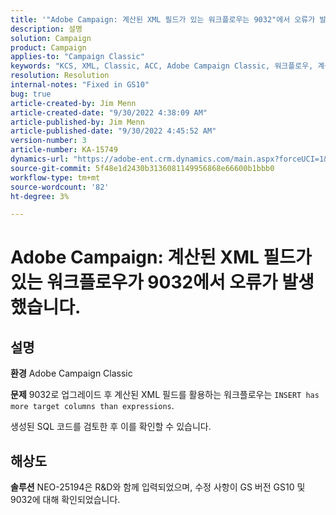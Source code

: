 ```yaml
---
title: '"Adobe Campaign: 계산된 XML 필드가 있는 워크플로우는 9032"에서 오류가 발생합니다'
description: 설명
solution: Campaign
product: Campaign
applies-to: "Campaign Classic"
keywords: "KCS, XML, Classic, ACC, Adobe Campaign Classic, 워크플로우, 계산된 XML 필드, 오류, 9032"
resolution: Resolution
internal-notes: "Fixed in GS10"
bug: true
article-created-by: Jim Menn
article-created-date: "9/30/2022 4:38:09 AM"
article-published-by: Jim Menn
article-published-date: "9/30/2022 4:45:52 AM"
version-number: 3
article-number: KA-15749
dynamics-url: "https://adobe-ent.crm.dynamics.com/main.aspx?forceUCI=1&pagetype=entityrecord&etn=knowledgearticle&id=26d44eae-7940-ed11-9db1-0022480866ad"
source-git-commit: 5f48e1d2430b3136081149956868e66600b1bbb0
workflow-type: tm+mt
source-wordcount: '82'
ht-degree: 3%

---
```


# Adobe Campaign: 계산된 XML 필드가 있는 워크플로우가 9032에서 오류가 발생했습니다.

## 설명


<b>환경</b>
Adobe Campaign Classic

<b>문제</b>
9032로 업그레이드 후 계산된 XML 필드를 활용하는 워크플로우는 `INSERT has more target columns than expressions`.

생성된 SQL 코드를 검토한 후 이를 확인할 수 있습니다.




## 해상도


<b>솔루션</b>
NEO-25194은 R&amp;D와 함께 입력되었으며, 수정 사항이 GS 버전 GS10 및 9032에 대해 확인되었습니다.
